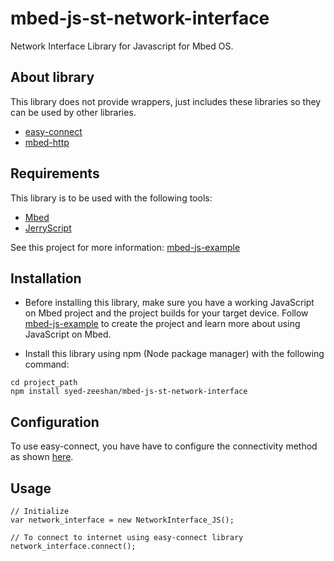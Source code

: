 # mbed-js-st-network-interface
Network Interface Library for Javascript for Mbed OS.

## About library
This library does not provide wrappers, just includes these libraries so they can be used by other libraries.
* [easy-connect](https://github.com/ARMmbed/easy-connect)
* [mbed-http](https://developer.mbed.org/teams/sandbox/code/mbed-http)

## Requirements
This library is to be used with the following tools:
* [Mbed](https://www.mbed.com/en/platform/mbed-os/)
* [JerryScript](https://github.com/jerryscript-project/jerryscript)

See this project for more information: [mbed-js-example](https://github.com/ARMmbed/mbed-js-example)

## Installation
* Before installing this library, make sure you have a working JavaScript on Mbed project and the project builds for your target device.
Follow [mbed-js-example](https://github.com/ARMmbed/mbed-js-example) to create the project and learn more about using JavaScript on Mbed.

* Install this library using npm (Node package manager) with the following command:
```
cd project_path
npm install syed-zeeshan/mbed-js-st-network-interface
```
## Configuration
To use easy-connect, you have have to configure the connectivity method as shown [here](https://github.com/ARMmbed/easy-connect#specifying-the-connectivity-method).

## Usage
```
// Initialize
var network_interface = new NetworkInterface_JS();

// To connect to internet using easy-connect library
network_interface.connect();

```
